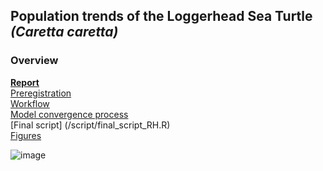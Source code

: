 ## Population trends of the Loggerhead Sea Turtle *(Caretta caretta)*

### Overview   
**[Report](/report/final_results.md)**    
[Preregistration](/preregistration/preregistration_sea_turtle.md)    
[Workflow](/process/workflow.pdf)   
[Model convergence process](/process/issues.md)   
[Final script] (/script/final_script_RH.R)     
[Figures](/script/figures)   



![image](https://user-images.githubusercontent.com/114161047/201360587-69d5a5db-aa58-4632-8ef5-01a9b8b2891d.png)


